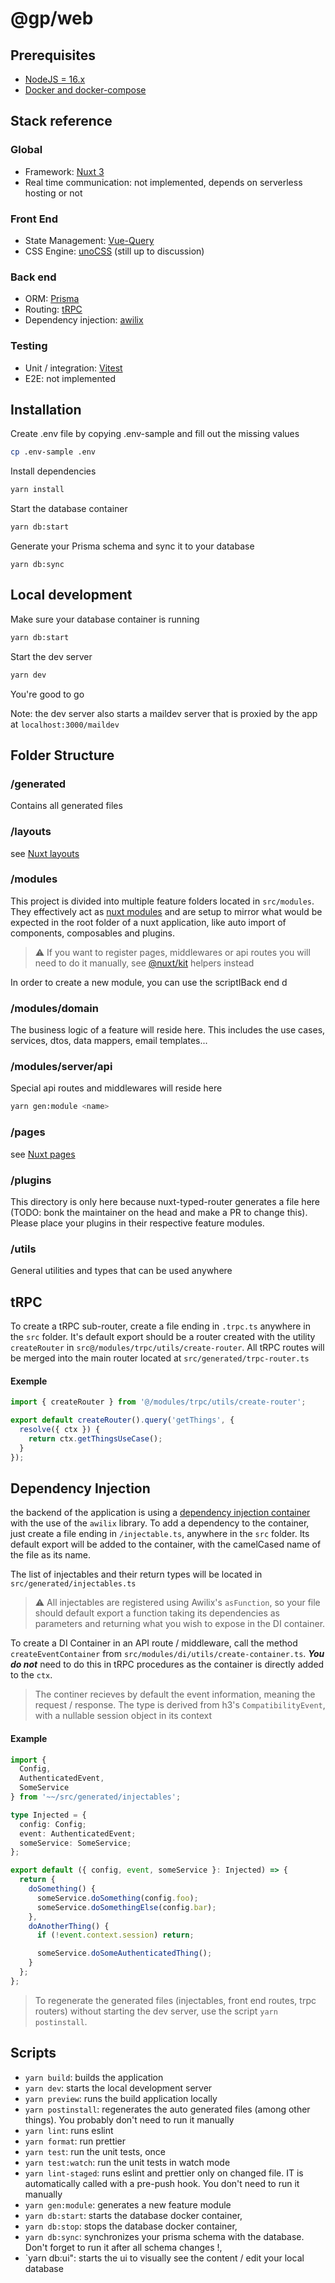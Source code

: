 # @gp/web

## Prerequisites

- [NodeJS = 16.x](https://nodejs.org/en/)
- [Docker and docker-compose](https://docs.docker.com/get-docker/)

## Stack reference

### Global

- Framework: [Nuxt 3](https://v3.nuxtjs.org/)
- Real time communication: not implemented, depends on serverless hosting or not

### Front End

- State Management: [Vue-Query](https://tanstack.com/query/v4/docs/adapters/vue-query)
- CSS Engine: [unoCSS](https://github.com/unocss/unocss) (still up to discussion)

### Back end

- ORM: [Prisma](https://www.prisma.io/docs/)
- Routing: [tRPC](https://trpc.io/)
- Dependency injection: [awilix](https://github.com/jeffijoe/awilix)

### Testing

- Unit / integration: [Vitest](https://vitest.dev/)
- E2E: not implemented

## Installation

Create .env file by copying .env-sample and fill out the missing values

```bash
cp .env-sample .env
```

Install dependencies

```bash
yarn install
```

Start the database container

```bash
yarn db:start
```

Generate your Prisma schema and sync it to your database

```
yarn db:sync
```

## Local development

Make sure your database container is running

```bash
yarn db:start
```

Start the dev server

```bash
yarn dev
```

You're good to go

Note: the dev server also starts a maildev server that is proxied by the app at `localhost:3000/maildev`

## Folder Structure

### /generated

Contains all generated files

### /layouts

see [Nuxt layouts](https://v3.nuxtjs.org/getting-started/views#layouts)

### /modules

This project is divided into multiple feature folders located in `src/modules`. They effectively act as [nuxt modules](https://v3.nuxtjs.org/guide/concepts/modules) and are setup to mirror what would be expected in the root folder of a nuxt application, like auto import of components, composables and plugins.

> ⚠️ If you want to register pages, middlewares or api routes you will need to do it manually, see [@nuxt/kit](https://v3.nuxtjs.org/guide/going-further/kit#nuxt-kit) helpers instead

In order to create a new module, you can use the scriptIBack end d

### /modules/domain

The business logic of a feature will reside here. This includes the use cases, services, dtos, data mappers, email templates...

### /modules/server/api

Special api routes and middlewares will reside here

```bash
yarn gen:module <name>
```

### /pages

see [Nuxt pages](https://v3.nuxtjs.org/getting-started/views#pages)

### /plugins

This directory is only here because nuxt-typed-router generates a file here (TODO: bonk the maintainer on the head and make a PR to change this). Please place your plugins in their respective feature modules.

### /utils

General utilities and types that can be used anywhere

## tRPC

To create a tRPC sub-router, create a file ending in `.trpc.ts` anywhere in the `src` folder. It's default export should be a router created with the utility `createRouter` in `src@/modules/trpc/utils/create-router`. All tRPC routes will be merged into the main router located at `src/generated/trpc-router.ts`

#### Exemple

```ts
import { createRouter } from '@/modules/trpc/utils/create-router';

export default createRouter().query('getThings', {
  resolve({ ctx }) {
    return ctx.getThingsUseCase();
  }
});
```

## Dependency Injection

the backend of the application is using a [dependency injection container](https://stackoverflow.com/questions/50718586/what-is-a-di-container) with the use of the `awilix` library. To add a dependency to the container, just create a file ending in `/injectable.ts`, anywhere in the `src` folder. Its default export will be added to the container, with the camelCased name of the file as its name.

The list of injectables and their return types will be located in `src/generated/injectables.ts`

> ⚠️ All injectables are registered using Awilix's `asFunction`, so your file should default export a function taking its dependencies as parameters and returning what you wish to expose in the DI container.

To create a DI Container in an API route / middleware, call the method `createEventContainer` from `src/modules/di/utils/create-container.ts`. **_You do not_** need to do this in tRPC procedures as the container is directly added to the `ctx`.

> The continer recieves by default the event information, meaning the request / response. The type is derived from h3's `CompatibilityEvent`, with a nullable session object in its context

#### Example

```ts
import {
  Config,
  AuthenticatedEvent,
  SomeService
} from '~~/src/generated/injectables';

type Injected = {
  config: Config;
  event: AuthenticatedEvent;
  someService: SomeService;
};

export default ({ config, event, someService }: Injected) => {
  return {
    doSomething() {
      someService.doSomething(config.foo);
      someService.doSomethingElse(config.bar);
    },
    doAnotherThing() {
      if (!event.context.session) return;

      someService.doSomeAuthenticatedThing();
    }
  };
};
```

> To regenerate the generated files (injectables, front end routes, trpc routers) without starting the dev server, use the script `yarn postinstall`.

## Scripts

- `yarn build`: builds the application
- `yarn dev`: starts the local development server
- `yarn preview`: runs the build application locally
- `yarn postinstall`: regenerates the auto generated files (among other things). You probably don't need to run it manually
- `yarn lint`: runs eslint
- `yarn format`: run prettier
- `yarn test`: run the unit tests, once
- `yarn test:watch`: run the unit tests in watch mode
- `yarn lint-staged`: runs eslint and prettier only on changed file. IT is automatically called with a pre-push hook. You don't need to run it manually
- `yarn gen:module`: generates a new feature module
- `yarn db:start`: starts the database docker container,
- `yarn db:stop`: stops the database docker container,
- `yarn db:sync`: synchronizes your prisma schema with the database. Don't forget to run it after all schema changes !,
- `yarn db:ui": starts the ui to visually see the content / edit your local database
